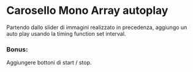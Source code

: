 
# Carosello Mono Array autoplay

Partendo dallo slider di immagini realizzato in precedenza, aggiungo un auto play usando la timing function set interval.

### Bonus:
Aggiungere bottoni di start / stop.


